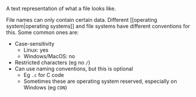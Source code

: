 A text representation of what a file looks like.

File names can only contain certain data. Different [[operating system|operating systems]] and file systems have different conventions for this. Some common ones are:

- Case-sensitivity
	- Linux: yes
	- Windows/MacOS: no
- Restricted characters (eg no `/`)
- Can use naming conventions, but this is optional
	- Eg `.c` for C code
	- Sometimes these are operating system reserved, especially on Windows (eg `CON`)
